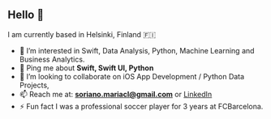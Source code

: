## Hello 👋
I am currently based in Helsinki, Finland 🇫🇮 

- 👀 I’m interested in Swift, Data Analysis, Python, Machine Learning and Business Analytics.
- 💬 Ping me about **Swift, Swift UI, Python**
- 🤝 I’m looking to collaborate on iOS App Development / Python Data Projects,
- 📫 Reach me at: **soriano.mariacl@gmail.com** or [LinkedIn](https://www.linkedin.com/in/sorianom/)
- ⚡ Fun fact I was a professional soccer player for 3 years at FCBarcelona.

